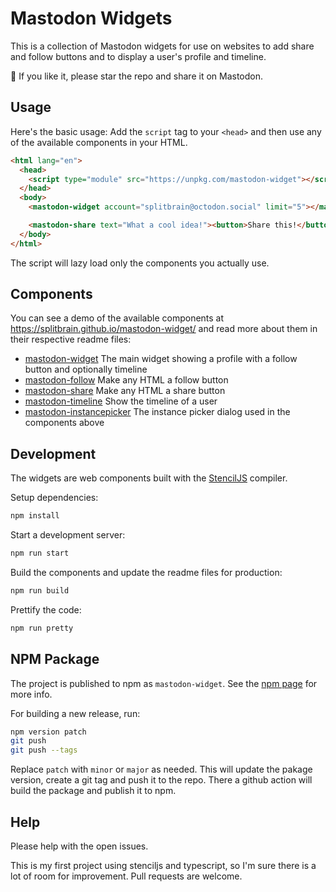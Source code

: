 # Mastodon Widgets

This is a collection of Mastodon widgets for use on websites to add share and follow buttons and to display a user's profile and timeline.

🌟 If you like it, please star the repo and share it on Mastodon.

## Usage

Here's the basic usage: Add the `script` tag to your `<head>` and then use any of the available components in your HTML.

```html
<html lang="en">
  <head>
    <script type="module" src="https://unpkg.com/mastodon-widget"></script>
  </head>
  <body>
    <mastodon-widget account="splitbrain@octodon.social" limit="5"></mastodon-widget>

    <mastodon-share text="What a cool idea!"><button>Share this!</button></mastodon-share>
  </body>
</html>
```

The script will lazy load only the components you actually use.

## Components

You can see a demo of the available components at https://splitbrain.github.io/mastodon-widget/ and read more about them in their respective readme files:

- [mastodon-widget](src/components/mastodon-widget/readme.md) The main widget showing a profile with a follow button and optionally timeline
- [mastodon-follow](src/components/mastodon-follow/readme.md) Make any HTML a follow button
- [mastodon-share](src/components/mastodon-share/readme.md) Make any HTML a share button
- [mastodon-timeline](src/components/mastodon-timeline/readme.md) Show the timeline of a user
- [mastodon-instancepicker](src/components/mastodon-instancepicker/readme.md) The instance picker dialog used in the components above

## Development

The widgets are web components built with the [StencilJS](https://stenciljs.com/) compiler.

Setup dependencies:

```bash
npm install
```

Start a development server:

```bash
npm run start
```

Build the components and update the readme files for production:

```bash
npm run build
```

Prettify the code:

```bash
npm run pretty
```

## NPM Package

The project is published to npm as `mastodon-widget`. See the [npm page](https://www.npmjs.com/package/mastodon-widget) for more info.

For building a new release, run:

```bash
npm version patch
git push
git push --tags
```

Replace `patch` with `minor` or `major` as needed. This will update the pakage version, create a git tag and push it to the repo. There a github action will build the package and publish it to npm.

## Help

Please help with the open issues.

This is my first project using stenciljs and typescript, so I'm sure there is a lot of room for improvement. Pull requests are welcome.
